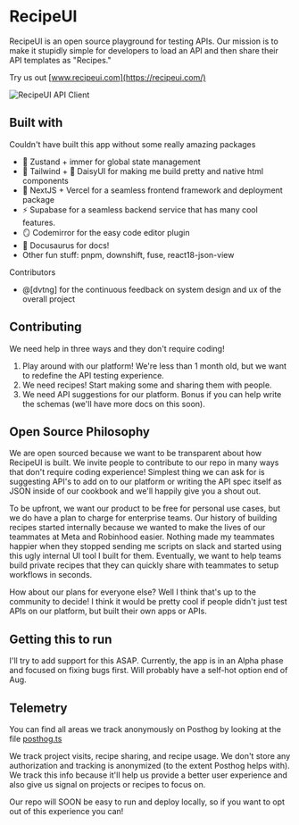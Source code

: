 # RecipeUI
RecipeUI is an open source playground for testing APIs. Our mission is to make it stupidly simple for developers to load an API and then share their API templates as "Recipes." 

Try us out [www.recipeui.com](https://recipeui.com/)

![RecipeUI API Client](https://raw.githubusercontent.com/RecipeUI/RecipeUI/main/apps/web/src/app/github_view.png)

## Built with
Couldn't have built this app without some really amazing packages
- 🐻 Zustand + immer for global state management
- 💨 Tailwind + 🌼 DaisyUI for making me build pretty and native html components
- 🔺 NextJS + Vercel for a seamless frontend framework and deployment package
- ⚡ Supabase for a seamless backend service that has many cool features. 
- 🪞 Codemirror for the easy code editor plugin
- 🦖 Docusaurus for docs!
- Other fun stuff: pnpm, downshift, fuse, react18-json-view

Contributors
- @[dvtng] for the continuous feedback on system design and ux of the overall project


## Contributing
We need help in three ways and they don't require coding!
1. Play around with our platform! We're less than 1 month old, but we want to redefine the API testing experience.
2. We need recipes! Start making some and sharing them with people.
3. We need API suggestions for our platform. Bonus if you can help write the schemas (we'll have more docs on this soon).



## Open Source Philosophy
We are open sourced because we want to be transparent about how RecipeUI is built. We invite people to contribute to our repo in many ways that don't require coding experience! Simplest thing we can ask for is suggesting API's to add on to our platform or writing the API spec itself as JSON inside of our cookbook and we'll happily give you a shout out.

To be upfront, we want our product to be free for personal use cases, but we do have a plan to charge for enterprise teams. Our history of building recipes started internally because we wanted to make the lives of our teammates at Meta and Robinhood easier. Nothing made my teammates happier when they stopped sending me scripts on slack and started using this ugly internal UI tool I built for them. Eventually, we want to help teams build private recipes that they can quickly share with teammates to setup workflows in seconds.

How about our plans for everyone else? Well I think that's up to the community to decide! I think it would be pretty cool if people didn't just test APIs on our platform, but built their own apps or APIs.

## Getting this to run
I'll try to add support for this ASAP. Currently, the app is in an Alpha phase and focused on fixing bugs first. Will probably have a self-hot option end of Aug.

## Telemetry
You can find all areas we track anonymously on Posthog by looking at the file [posthog.ts](./ui/src/utils/constants/posthog.ts)

We track project visits, recipe sharing, and recipe usage. We don't store any authorization and tracking is anonymized (to the extent Posthog helps with). We track this info because it'll help us provide a better user experience and also give us signal on projects or recipes to focus on. 

Our repo will SOON be easy to run and deploy locally, so if you want to opt out of this experience you can!
